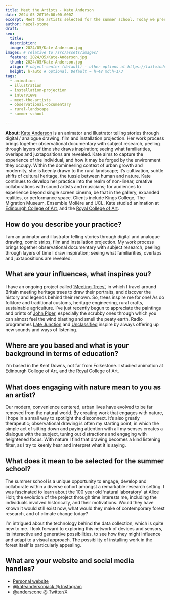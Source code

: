 ```yaml
---
title: Meet the Artists - Kate Anderson
date: 2024-05-20T10:00:00.000Z
excerpt: Meet the artists selected for the summer school. Today we present the work of Kate Anderson.
author: hazel-stone
draft: 
seo:
  title:
  description:
  image: 2024/05/Kate-Anderson.jpg
images: # relative to /src/assets/images/
  feature: 2024/05/Kate-Anderson.jpg
  thumb: 2024/05/Kate-Anderson.jpg
  align: # object-center (default) - other options at https://tailwindcss.com/docs/object-position
  height: h-auto # optional. Default = h-48 md:h-1/3
tags:
  - animation
  - illustration
  - installation-projection
  - interviews
  - meet-the-artists
  - observational-documentary
  - rural-landscape
  - summer-school

---
```


**About**: [Kate Anderson](http://www.kateanderson.co.uk/) is an animator and illustrator telling stories through digital / analogue drawing, film and installation projection.
Her work process brings together observational documentary with subject research, peeling through layers of time she draws inspiration; seeing what familiarities, overlaps and juxtapositions are revealed. Kate aims to capture the experience of the individual, and how it may be forged by the environment they occupy. Within the domineering context of urban growth and modernity, she is keenly drawn to the rural landscape; it’s cultivation, subtle shifts of cultural heritage, the tussle between human and nature. Kate continues to develop her practice into the realm of non-linear, creative collaborations with sound artists and musicians; for audiences to experience beyond single screen cinema, be that in the gallery, expanded realities, or performance space. Clients include Kings College, The Migration Museum, Ensemble Molière and UCL. Kate studied animation at [Edinburgh College of Art](https://www.eca.ed.ac.uk/programme/animation-ba-hons), and the [Royal College of Art](https://www.rca.ac.uk/study/programme-finder/animation-ma/).



## How do you describe your practice?

I am an animator and illustrator telling stories through digital and analogue drawing, comic strips, film and installation projection. My work process brings together observational documentary with subject research, peeling through layers of time I draw inspiration; seeing what familiarities, overlaps and juxtapositions are revealed.


## What are your influences, what inspires you?

I have an ongoing project called [‘Meeting Trees’](https://meeting-trees.blogspot.com/), in which I travel around Britain meeting heritage trees to draw their portraits, and discover the history and legends behind their renown. So, trees inspire me for one! As do folklore and traditional customs, heritage engineering, rural crafts, sustainable agriculture. I’ve just recently begun to appreciate the paintings and prints of [John Piper](https://en.wikipedia.org/wiki/John_Piper_(artist)), especially the scrubby ones through which you can almost feel the wind blasting and smell the peaty earth. Radio programmes [Late Junction](https://www.bbc.co.uk/programmes/b006tp52) and [Unclassified](https://www.bbc.co.uk/programmes/b0b02sl2) inspire by always offering up new sounds and ways of listening.

## Where are you based and what is your background in terms of education?

I'm based in the Kent Downs, not far from Folkestone.
I studied animation at Edinburgh College of Art, and the Royal College of Art.

## What does engaging with nature mean to you as an artist?

Our modern, convenience centered, urban lives have evolved to be far removed from the natural world. By creating work that engages with nature, I hope in a small way to spotlight the disconnect. It’s also greatly therapeutic; observational drawing is often my starting point, in which the simple act of sitting down and paying attention with all my senses creates a dialogue with the subject, tuning out distractions and engaging with heightened focus. With nature I find that drawing becomes a kind listening filter, as I try to keenly hear and interpret what it is saying.

## What does it mean to be selected for the summer school?

The summer school is a unique opportunity to engage, develop and collaborate within a diverse cohort amongst a remarkable research setting. I was fascinated to learn about the 100 year old ‘natural laboratory’ at Alice Holt; the evolution of the project through time interests me, including the individuals involved historically, and their motivations. Would they have known it would still exist now, what would they make of contemporary forest research, and of climate change today?

I’m intrigued about the technology behind the data collection, which is quite new to me. I look forward to exploring this network of devices and sensors, its interactive and generative possibilities, to see how they might influence and adapt to a visual approach. The possibility of installing work in the forest itself is particularly appealing.

## What are your website and social media handles?

* [Personal website](http://www.kateanderson.co.uk/)
* [@kateandersonjack @ Instagram](https://www.instagram.com/kateandersonjack/)
* [@anderscone @ Twitter/X](https://www.twitter.com/anderscone/)

